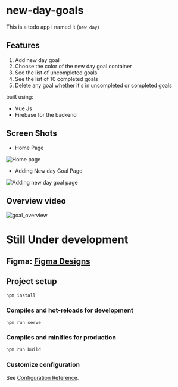 # new-day-goals

This is a todo app i named it (```new day```)
## Features
1. Add new day goal
2. Choose the color of the new day goal container
3. See the list of uncompleted goals
4. See the list of 10 completed goals
5. Delete any goal whether it's in uncompleted or completed goals

built using:
* Vue Js
* Firebase for the backend


## Screen Shots

* Home Page<br/>


![Home page](https://user-images.githubusercontent.com/66163130/137979802-f4a735f7-2ca7-4dcb-bc76-517393f5e299.png)

* Adding New day Goal Page<br/>

![Adding new day goal page](https://user-images.githubusercontent.com/66163130/137979824-7e48daac-a620-4dbb-8abd-8775e5b278d7.png)

## Overview video

![goal_overview](https://user-images.githubusercontent.com/66163130/138553111-0d233c79-7b37-4af1-8e97-2aaa51383f29.gif)


# Still Under development
## Figma: <a href="https://www.figma.com/file/nBDt1x07Z4YoAOLmrLVjvI/newDayApp?node-id=0%3A1">Figma Designs</a>
<!-- You can see it <a href="#">live here</a> -->

## Project setup
```
npm install
```

### Compiles and hot-reloads for development
```
npm run serve
```

### Compiles and minifies for production
```
npm run build
```

### Customize configuration
See [Configuration Reference](https://cli.vuejs.org/config/).

